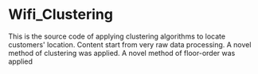 # Wifi_Clustering
This is the source code of applying clustering algorithms to locate customers' location. 
Content start from very raw data processing.
A novel method of clustering was applied.
A novel method of floor-order was applied
